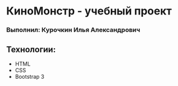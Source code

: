 # КиноМонстр - учебный проект
### Выполнил: Курочкин Илья Александрович

## Технологии:
- HTML
- CSS
- Bootstrap 3

